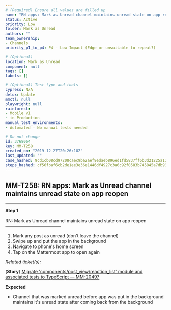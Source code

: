```yaml
---
# (Required) Ensure all values are filled up
name: "RN apps: Mark as Unread channel maintains unread state on app reopen"
status: Active
priority: Low
folder: Mark as Unread
authors: ""
team_ownership: 
- Channels
priority_p1_to_p4: P4 - Low-Impact (Edge or unsuitable to repeat?)

# (Optional)
location: Mark as Unread
component: null
tags: []
labels: []

# (Optional) Test type and tools
cypress: N/A
detox: Update
mmctl: null
playwright: null
rainforest: 
- Mobile v1
- in Production
manual_test_environments: 
- Automated - No manual tests needed

# Do not change
id: 3768064
key: MM-T258
created_on: "2019-12-27T20:26:18Z"
last_updated: ""
case_hashed: 9cd1cb08cd97208caec9ba2aef9edaeb896ed1fd5837ff6b3d21225a12017117753ba889fa84a6391739b3bc147fe290
steps_hashed: cf56fbaf6cb2de1ee3e36e1446df4927c3a6c92f0583b745845a7db932d1bfbfb3389ce926e17d354508d07e2e8ad350
---
```


<!-- (Auto-generated) Based on frontmatter's "key" and "name" -->

## MM-T258: RN apps: Mark as Unread channel maintains unread state on app reopen

---

**Step 1**

RN: Mark as Unread channel maintains unread state on app reopen\
–––––––––––––––––––––––––

1. Mark any post as unread (don't leave the channel)
2. Swipe up and put the app in the background
3. Navigate to phone's home screen
4. Tap on the Mattermost app to open again

_Related ticket(s):_

(**Story**) [Migrate 'components/post\_view/reaction\_list' module and associated tests to TypeScript — MM-20497](https://mattermost.atlassian.net/browse/MM-20497)

**Expected**

- Channel that was marked unread before app was put in the background maintains it's unread state after coming back from the background
